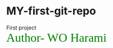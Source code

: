 # MY-first-git-repo
First project 
<br>
<font size="6" face="verdana" color="green">
Author- WO Harami
